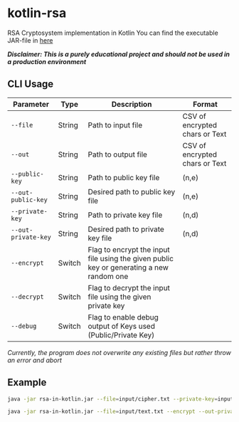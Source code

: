 # kotlin-rsa
RSA Cryptosystem implementation in Kotlin
You can find the executable JAR-file in [here](/artifacts/rsa-in-kotlin.jar)

***Disclaimer: This is a purely educational project and should not be used in a production environment***

## CLI Usage

| Parameter | Type | Description | Format |
| --- | --- | --- | --- |
| `--file` | String | Path to input file | CSV of encrypted chars or Text
| `--out` | String | Path to output file | CSV of encrypted chars or Text
| `--public-key` | String | Path to public key file | (n,e)
| `--out-public-key` | String | Desired path to public key file | (n,e) 
| `--private-key` | String | Path to private key file | (n,d)
| `--out-private-key` | String | Desired path to private key file | (n,d)
| `--encrypt` | Switch | Flag to encrypt the input file using the given public key or generating a new random one |
| `--decrypt` | Switch | Flag to decrypt the input file using the given private key |
| `--debug` | Switch | Flag to enable debug output of Keys used (Public/Private Key)

*Currently, the program does not overwrite any existing files but rather throw an error and abort*

## Example
```bash
java -jar rsa-in-kotlin.jar --file=input/cipher.txt --private-key=input/sk.txt --decrypt --out=output/text.txt

java -jar rsa-in-kotlin.jar --file=input/text.txt --encrypt --out-private-key=output/private.txt --out-public-key=output/public.txt --out=output/cipher.txt
```